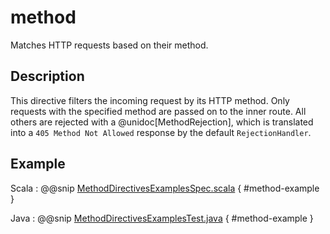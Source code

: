 # method

Matches HTTP requests based on their method.

## Description

This directive filters the incoming request by its HTTP method. Only requests with
the specified method are passed on to the inner route. All others are rejected with a
@unidoc[MethodRejection], which is translated into a `405 Method Not Allowed` response
by the default `RejectionHandler`.

## Example

Scala
:  @@snip [MethodDirectivesExamplesSpec.scala]($test$/scala/docs/http/scaladsl/server/directives/MethodDirectivesExamplesSpec.scala) { #method-example }

Java
:  @@snip [MethodDirectivesExamplesTest.java]($test$/java/docs/http/javadsl/server/directives/MethodDirectivesExamplesTest.java) { #method-example }
